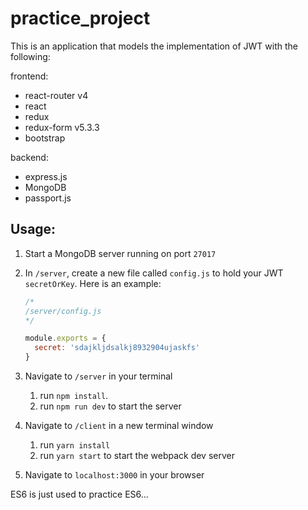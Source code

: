 # practice_project

This is an application that models the implementation of JWT with the following:
 
frontend:
* react-router v4
* react
* redux
* redux-form v5.3.3
* bootstrap
 
 backend:
 * express.js
 * MongoDB
 * passport.js
 
 
 
 ## Usage:
 
 1. Start a MongoDB server running on port `27017`
 
 1. In `/server`, create a new file called `config.js` to hold your JWT `secretOrKey`. Here is an example:
 
     ```javascript
     /*
     /server/config.js
     */
     
     module.exports = {
       secret: 'sdajkljdsalkj8932904ujaskfs'
     }
    ```

1. Navigate to `/server` in your terminal
    1. run `npm install`.
    1. run `npm run dev` to start the server
    
1. Navigate to `/client` in a new terminal window
    1. run `yarn install`
    1. run `yarn start` to start the webpack dev server

1. Navigate to `localhost:3000` in your browser


ES6 is just used to practice ES6...

 
